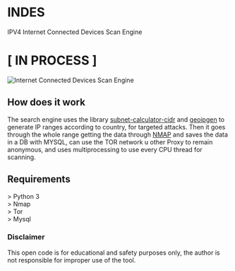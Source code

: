 # INDES
IPV4 Internet Connected Devices Scan Engine

# [ IN PROCESS ]

![Internet Connected Devices Scan Engine](https://i.ibb.co/WBQp8hT/indes.png)

## How does it work
The search engine uses the library [subnet-calculator-cidr](https://github.com/christivn/subnet-calculator-cidr) and [geoipgen](https://github.com/christivn/geoipgen) to generate IP ranges according to country, for targeted attacks. Then it goes through the whole range getting the data through [NMAP](https://github.com/nmap/nmap) and saves the data in a DB with MYSQL, can use the TOR network u other Proxy to remain anonymous, and uses multiprocessing to use every CPU thread for scanning.

## Requirements
<p>> Python 3<br>
> Nmap<br>
> Tor<br>
> Mysql</p>

### Disclaimer
This open code is for educational and safety purposes only, the author is not responsible for improper use of the tool.
